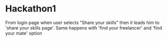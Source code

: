 # Hackathon1
From login page when user selects "Share your skills" then it leads him to 'share your skills page'.
Same happens with 'find your freelancer' and 'find your mate' option
